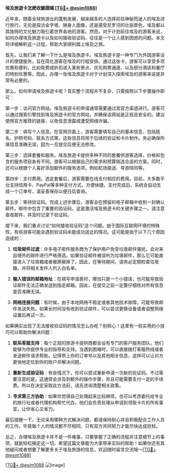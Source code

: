 **埃及旅遊卡怎麽收驗證碼 [[TG💪+ @esim1088](https://t.me/s/esim1088)]**

近年来，随着全球旅游业的蓬勃发展，越来越多的人选择前往神秘而迷人的埃及进行旅行。无论是探访金字塔、狮身人面像，还是感受尼罗河的壮丽景色，埃及都以其独特的文化魅力吸引着世界各地的游客。然而，对于计划前往埃及的游客来说，如何办理埃及旅遊卡以及如何接收验证码，往往是一个让人感到困惑的问题。本文将详细解析这一过程，帮助大家顺利踏上埃及之旅。

首先，让我们来了解一下什么是埃及旅遊卡。埃及旅遊卡是一种专门为外国游客设计的便捷服务，旨在简化游客在埃及的行程安排。通过这张卡，游客可以享受多项优惠和便利，比如免费或折扣进入某些景点、优先购票通道、以及部分酒店和餐厅的特别优惠等。因此，办理一张埃及旅遊卡对于计划深入探索埃及的游客来说是非常有必要的。

那么，如何申请埃及旅遊卡呢？其实整个流程并不复杂，只需按照以下步骤操作即可：

第一步：访问官方网站。埃及旅遊卡的申请通常需要通过其官方渠道进行。游客可以通过搜索引擎找到埃及旅遊卡的官方网站，并确保该网站是正规且安全的。建议使用官方推荐的链接，以免信息泄露或遭受网络诈骗。

第二步：填写个人信息。在官网页面上，游客需要填写自己的基本信息，包括姓名、护照号码、联系方式等。这些信息将用于后续的验证和卡片制作。务必确保所填信息准确无误，因为一旦提交后便无法修改。

第三步：选择套餐和服务。埃及旅遊卡提供多种不同的套餐供游客选择，价格和包含的服务项目各有不同。游客可以根据自己的需求和预算挑选合适的方案。同时，还可以根据个人喜好添加额外的服务选项，例如机场接送、导游陪同等。

第四步：支付费用。选定套餐后，游客需要在线支付相应的费用。目前，大多数平台支持信用卡、PayPal等多种支付方式，方便快捷。支付完成后，系统会自动生成一个订单号，请妥善保存以便日后查询。

第五步：等待验证码。完成上述步骤后，游客会在预留的电子邮箱中收到一封确认邮件。邮件中包含了重要的验证码，这是激活埃及旅遊卡的关键步骤之一。请注意查收邮件，并及时记录下验证码。

接下来，我们重点讨论“如何接收验证码”这个问题。由于国际互联网环境的特殊性，有些游客可能会遇到验证码未能成功送达的情况。这可能是由于以下几个原因造成的：

1. **垃圾邮件过滤**：许多电子邮件服务商为了保护用户免受垃圾邮件骚扰，会对来自境外的邮件进行严格筛选。如果验证邮件被误判为垃圾邮件，那么它可能直接进入了垃圾箱或者被屏蔽掉了。因此，在等待期间，请务必定期检查垃圾箱，并将相关发件人列入白名单。

2. **输入错误的邮箱地址**：在填写申请表时，哪怕只是一个小错误，也可能导致验证邮件无法正确发送到指定邮箱。因此，在提交之前一定要仔细核对所有信息是否准确无误。

3. **网络连接问题**：有时候，由于本地网络不稳定或者其他技术故障，可能导致邮件发送失败。如果长时间没有收到验证邮件，可以尝试更换设备或者调整网络设置后再试一次。

如果确实出现了无法接收验证码的情况怎么办呢？别担心！这里有一些实用的小技巧可以帮助你解决问题：

1. **联系客服支持**：每个正规的旅游卡提供商都会设有专门的客户服务团队，他们能够为你提供专业的指导和支持。当遇到困难时，可以直接拨打客服热线或者发送邮件请求帮助。记得带上你的订单号以及其他相关信息，这样可以让对方更快地定位到你的账户并解决问题。

2. **重新生成验证码**：有些情况下，你可以尝试重新申请一次新的验证码。不过需要注意的是，这通常会涉及到额外的操作步骤，并且可能需要支付一定的手续费。所以在决定采取此方法前，请先咨询清楚相关政策。

3. **寻求第三方协助**：如果你觉得自己处理起来比较麻烦，也可以考虑委托给专业的旅行社或者代理机构帮忙代办。他们会负责处理从申请到领取卡片的所有事宜，让你省心又省力。

最后提醒一下，无论采用哪种方式解决问题，都请保持耐心并且积极配合工作人员的工作。毕竟每个人的情况都不尽相同，只有双方共同努力才能尽快达成目标。

总之，办理埃及旅遊卡并不是一件难事，只要掌握了正确的流程并注意细节上的事项，就能轻松搞定这一切。希望这篇文章能为大家带来实际的帮助！如果你还有其他疑问或者想要了解更多关于埃及旅游的信息，欢迎随时留言交流哦～[[TG💪+ @esim1088](https://t.me/s/esim1088)]

[[TG💪+ @esim1088](https://t.me/s/esim1088) ![Image](https://i.postimg.cc/4NQfJmqS/Snipaste-2025-05-13-00-14-12.png)]